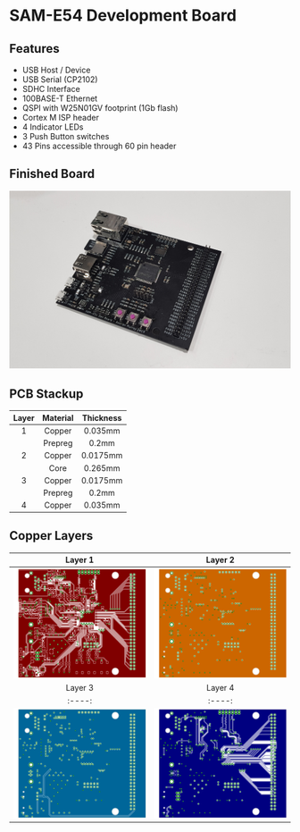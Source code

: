 # SAM-E54 Development Board
## Features
- USB Host / Device
- USB Serial (CP2102) 
- SDHC Interface
- 100BASE-T Ethernet
- QSPI with W25N01GV footprint (1Gb flash)
- Cortex M ISP header
- 4 Indicator LEDs
- 3 Push Button switches
- 43 Pins accessible through 60 pin header


## Finished Board
![Finished PCB Image](Images/FinishedBoard.png)

## PCB Stackup
| Layer | Material | Thickness |
|:-----:|:--------:|:---------:|
| 1 | Copper | 0.035mm |
|  | Prepreg | 0.2mm |
| 2 | Copper | 0.0175mm |
|  | Core | 0.265mm |
| 3 | Copper | 0.0175mm |
|  | Prepreg | 0.2mm |
| 4 | Copper | 0.035mm |

## Copper Layers
| Layer 1 | Layer 2 |
|:----:|:----:|
|![Layer 1 Copper Image](Images/L1.png)|  ![Layer 2 Copper Image](Images/L2.png)|
| Layer 3 | Layer 4 |
|:----:|:----:|
|![Layer 3 Copper Image](Images/L3.png)|  ![Layer 4 Copper Image](Images/L4.png)|